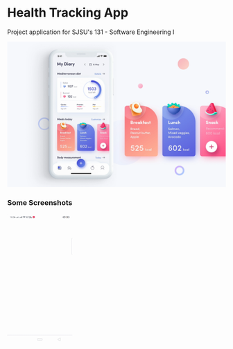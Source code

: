 # Health Tracking App 
Project application for SJSU's 131 - Software Engineering I

![Image](best_flutter_ui_templates/assets/fitness_app/fitness_app.png)

### Some Screenshots

<img src="images/fitness_app.gif" height="300em" />




